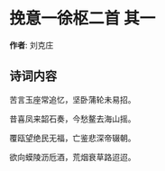 # 挽意一徐枢二首  其一

**作者**: 刘克庄

## 诗词内容

苦言玉座常追忆，坚卧蒲轮未易招。

昔喜凤来韶石奏，今愁鳌去海山摇。

覆瓯望绝民无福，亡鉴悲深帝辍朝。

欲向蟆陵沥卮酒，荒烟衰草路迢迢。


